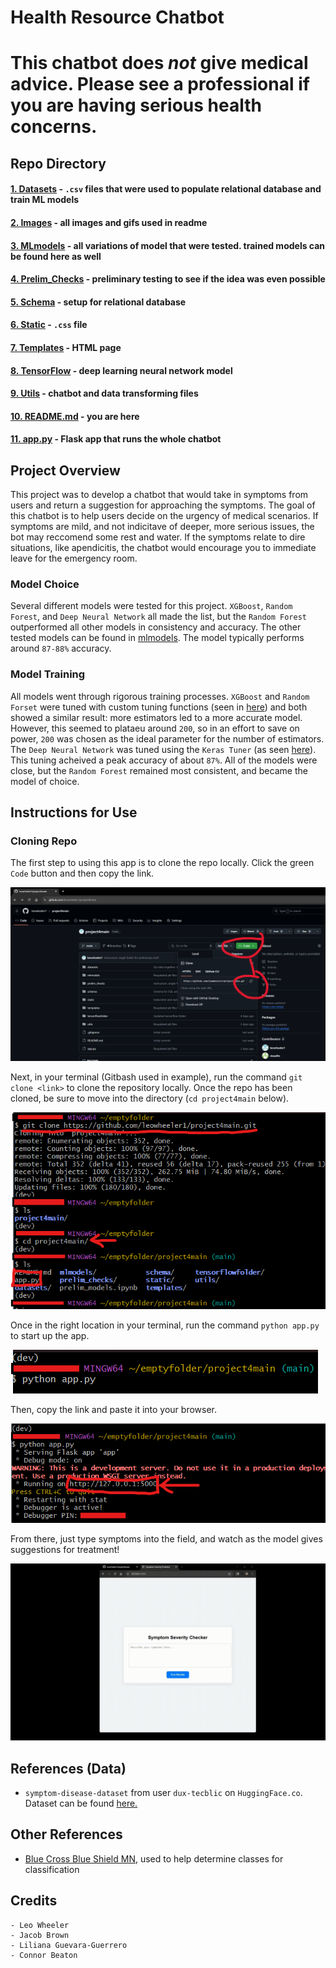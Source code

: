# Health Resource Chatbot

#  **This chatbot does *not* give medical advice. Please see a professional if you are having serious health concerns.**

## Repo Directory
#### [1. Datasets](datasets) - `.csv` files that were used to populate relational database and train ML models
#### [2. Images](images) - all images and gifs used in readme
#### [3. MLmodels](mlmodels) - all variations of model that were tested. trained models can be found here as well
#### [4. Prelim_Checks](prelim_checks) - preliminary testing to see if the idea was even possible
#### [5. Schema](schema) - setup for relational database
#### [6. Static](static) - `.css` file
#### [7. Templates](templates) - HTML page
#### [8. TensorFlow](tensorflowfolder) - deep learning neural network model
#### [9. Utils](utils) - chatbot and data transforming files
#### [10. README.md](README.md) - you are here
#### [11. app.py](app.py) - Flask app that runs the whole chatbot

## Project Overview
This project was to develop a chatbot that would take in symptoms from users and return a suggestion for approaching the symptoms. The goal of this chatbot is to help users decide on the urgency of medical scenarios. If symptoms are mild, and not indicitave of deeper, more serious issues, the bot may reccomend some rest and water. If the symptoms relate to dire situations, like apendicitis, the chatbot would encourage you to immediate leave for the emergency room. 

### Model Choice
Several different models were tested for this project. `XGBoost`, `Random Forest`, and `Deep Neural Network` all made the list, but the `Random Forest` outperformed all other models in consistency and accuracy. The other tested models can be found in [mlmodels](mlmodels). The model typically performs around `87-88%` accuracy. 

### Model Training
All models went through rigorous training processes. `XGBoost` and `Random Forset` were tuned with custom tuning functions (seen in [here](mlmodels/trees.ipynb)) and both showed a similar result: more estimators led to a more accurate model. However, this seemed to plataeu around `200`, so in an effort to save on power, `200` was chosen as the ideal parameter for the number of estimators. The `Deep Neural Network` was tuned using the `Keras Tuner` (as seen [here](tensorflowfolder/tensorflow.ipynb)). This tuning acheived a peak accuracy of about `87%`. All of the models were close, but the `Random Forest` remained most consistent, and became the model of choice. 

## Instructions for Use
### Cloning Repo
The first step to using this app is to clone the repo locally. Click the green `Code` button and then copy the link.

![github inst](images/github_instructions.PNG)

Next, in your terminal (Gitbash used in example), run the command `git clone <link>` to clone the repository locally. Once the repo has been cloned, be sure to move into the directory (`cd project4main` below).

![gitbash inst](images/git_instructions.png)

Once in the right location in your terminal, run the command `python app.py` to start up the app.

![app 1](images/app_1.png)

Then, copy the link and paste it into your browser. 

![app_2](images/app_2.png)

From there, just type symptoms into the field, and watch as the model gives suggestions for treatment!

![demo](images/app_demo.gif)


## References (Data)
- `symptom-disease-dataset` from user `dux-tecblic` on `HuggingFace.co`. Dataset can be found [here.](https://huggingface.co/datasets/dux-tecblic/symptom-disease-dataset)

## Other References
- [Blue Cross Blue Shield MN](https://www.bluecrossmn.com/find-care/when-visit-urgent-care-emergency-room-or-doctors-office ), used to help determine classes for classification


## Credits
    - Leo Wheeler
    - Jacob Brown
    - Liliana Guevara-Guerrero
    - Connor Beaton
